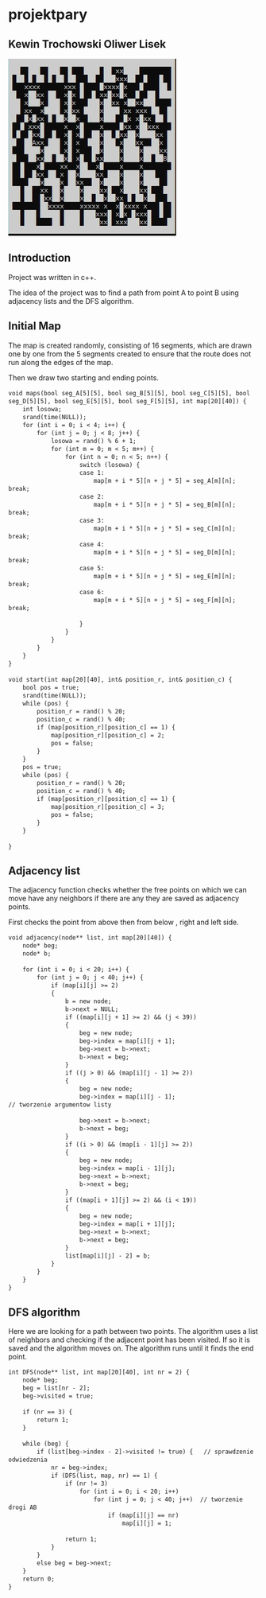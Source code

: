 # projektpary

## Kewin Trochowski Oliwer Lisek

![Logo](Path.png)

## Introduction

Project was written in c++.

The idea of the project was to find a path from point A to point B using adjacency lists and the DFS algorithm.

## Initial Map

The map is created randomly, consisting of 16 segments, which are drawn one by one from the 5 segments created to ensure that the route does not run along the edges of the map.

Then we draw two starting and ending points.

```text
void maps(bool seg_A[5][5], bool seg_B[5][5], bool seg_C[5][5], bool seg_D[5][5], bool seg_E[5][5], bool seg_F[5][5], int map[20][40]) {
	int losowa;
	srand(time(NULL));
	for (int i = 0; i < 4; i++) {
		for (int j = 0; j < 8; j++) {
			losowa = rand() % 6 + 1;
			for (int m = 0; m < 5; m++) {
				for (int n = 0; n < 5; n++) {
					switch (losowa) {
					case 1:
						map[m + i * 5][n + j * 5] = seg_A[m][n]; break;
					case 2:
						map[m + i * 5][n + j * 5] = seg_B[m][n]; break;           
					case 3:
						map[m + i * 5][n + j * 5] = seg_C[m][n]; break;
					case 4:
						map[m + i * 5][n + j * 5] = seg_D[m][n]; break;
					case 5:
						map[m + i * 5][n + j * 5] = seg_E[m][n]; break;
					case 6:
						map[m + i * 5][n + j * 5] = seg_F[m][n]; break;

					}
				}
			}
		}
	}
}

void start(int map[20][40], int& position_r, int& position_c) {
	bool pos = true;
	srand(time(NULL));
	while (pos) {
		position_r = rand() % 20;
		position_c = rand() % 40;
		if (map[position_r][position_c] == 1) {
			map[position_r][position_c] = 2;
			pos = false;
		}
	}                                                         
	pos = true;
	while (pos) {
		position_r = rand() % 20;
		position_c = rand() % 40;
		if (map[position_r][position_c] == 1) {
			map[position_r][position_c] = 3;
			pos = false;
		}
	}

}
```

## Adjacency list

The adjacency function checks whether the free points on which we can move have any neighbors if there are any they are saved as adjacency points.

First checks the point from above then from below , right and left side.

```text
void adjacency(node** list, int map[20][40]) {
	node* beg;
	node* b;

	for (int i = 0; i < 20; i++) {
		for (int j = 0; j < 40; j++) {
			if (map[i][j] >= 2)
			{
				b = new node;
				b->next = NULL;
				if ((map[i][j + 1] >= 2) && (j < 39))
				{
					beg = new node;
					beg->index = map[i][j + 1];
					beg->next = b->next;
					b->next = beg;
				}
				if ((j > 0) && (map[i][j - 1] >= 2))
				{
					beg = new node;
					beg->index = map[i][j - 1];                                         // tworzenie argumentow listy

					beg->next = b->next;
					b->next = beg;
				}
				if ((i > 0) && (map[i - 1][j] >= 2))
				{
					beg = new node;
					beg->index = map[i - 1][j];
					beg->next = b->next;
					b->next = beg;
				}
				if ((map[i + 1][j] >= 2) && (i < 19))
				{
					beg = new node;
					beg->index = map[i + 1][j];
					beg->next = b->next;
					b->next = beg;
				}
				list[map[i][j] - 2] = b;
			}
		}
	}
}
```

## DFS algorithm

Here we are looking for a path between two points. The algorithm uses a list of neighbors and checking if the adjacent point has been visited. If so it is saved and the algorithm moves on. The algorithm runs until it finds the end point.

```text
int DFS(node** list, int map[20][40], int nr = 2) {
	node* beg;
	beg = list[nr - 2];
	beg->visited = true;

	if (nr == 3) {
		return 1;
	}

	while (beg) {
		if (list[beg->index - 2]->visited != true) {   // sprawdzenie odwiedzenia
			nr = beg->index;
			if (DFS(list, map, nr) == 1) {
				if (nr != 3)
					for (int i = 0; i < 20; i++)
						for (int j = 0; j < 40; j++)  // tworzenie drogi AB
							if (map[i][j] == nr)
								map[i][j] = 1;

				return 1;
			}
		}
		else beg = beg->next;
	}
	return 0;
}
```